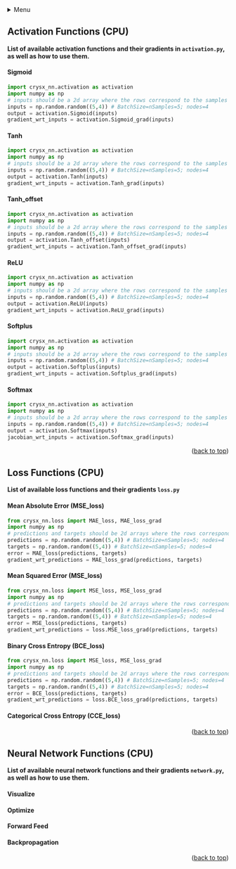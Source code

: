 <div id="top"></div>

<!-- TABLE OF CONTENTS -->
<details>
  <summary> Menu</summary>
  <ol>
    <li>
      <a href="#Activation-Functions-(CPU)">Activation Functions (CPU)</a>
      <ul>
        <li><a href="#Sigmoid">Sigmoid</a></li>
      </ul>
      <ul>
        <li><a href="#Tanh">Tanh</a></li>
      </ul>
      <ul>
        <li><a href="#Tanh_offset">Tanh_offset</a></li>
      </ul>
      <ul>
        <li><a href="#ReLU">ReLU</a></li>
      </ul>
      <ul>
        <li><a href="#Softplus">Softplus</a></li>
      </ul>
      <ul>
        <li><a href="#Softmax">Softmax</a></li>
      </ul>
    <li>
      <a href="#Loss-Functions-(CPU)">Loss Functions (CPU)</a>
      <ul>
        <li><a href="#Mean-Absolute-Error-(MAE_loss)">Mean Absolute Error (CPU)</a></li>
        <li><a href="#Mean-Squared-Error-(MSE_loss)">Mean Squared Error (CPU)</a></li>
        <li><a href="#Binary-Cross-Entropy-(BCE_loss)">Binary Cross Entropy (CPU)</a></li>
        <li><a href="#Categorical-Cross-Entropy-(CCE_loss)">Categorical Cross Entropy (CPU)</a></li>
      </ul>
    </li>
    <li><a href="#Neural-Network-Functions-(CPU)">Neural Network Functions (CPU)</a></li>
  </ol>
</details>

## Activation Functions (CPU)
**List of available activation functions and their gradients in `activation.py`, as well as how to use them.**

#### Sigmoid 
```python
import crysx_nn.activation as activation
import numpy as np
# inputs should be a 2d array where the rows correspond to the samples and the columns correspond to the nodes.
inputs = np.random.random((5,4)) # BatchSize=nSamples=5; nodes=4
output = activation.Sigmoid(inputs)
gradient_wrt_inputs = activation.Sigmoid_grad(inputs)
```
#### Tanh
```python
import crysx_nn.activation as activation
import numpy as np
# inputs should be a 2d array where the rows correspond to the samples and the columns correspond to the nodes.
inputs = np.random.random((5,4)) # BatchSize=nSamples=5; nodes=4
output = activation.Tanh(inputs)
gradient_wrt_inputs = activation.Tanh_grad(inputs)
```
#### Tanh_offset
```python
import crysx_nn.activation as activation
import numpy as np
# inputs should be a 2d array where the rows correspond to the samples and the columns correspond to the nodes.
inputs = np.random.random((5,4)) # BatchSize=nSamples=5; nodes=4
output = activation.Tanh_offset(inputs)
gradient_wrt_inputs = activation.Tanh_offset_grad(inputs)
```
#### ReLU
```python
import crysx_nn.activation as activation
import numpy as np
# inputs should be a 2d array where the rows correspond to the samples and the columns correspond to the nodes.
inputs = np.random.random((5,4)) # BatchSize=nSamples=5; nodes=4
output = activation.ReLU(inputs)
gradient_wrt_inputs = activation.ReLU_grad(inputs)
```
#### Softplus
```python
import crysx_nn.activation as activation
import numpy as np
# inputs should be a 2d array where the rows correspond to the samples and the columns correspond to the nodes.
inputs = np.random.random((5,4)) # BatchSize=nSamples=5; nodes=4
output = activation.Softplus(inputs)
gradient_wrt_inputs = activation.Softplus_grad(inputs)
```
#### Softmax
```python
import crysx_nn.activation as activation
import numpy as np
# inputs should be a 2d array where the rows correspond to the samples and the columns correspond to the nodes.
inputs = np.random.random((5,4)) # BatchSize=nSamples=5; nodes=4
output = activation.Softmax(inputs)
jacobian_wrt_inputs = activation.Softmax_grad(inputs) 
```
<p align="right">(<a href="#top">back to top</a>)</p>

## Loss Functions (CPU)
**List of available loss functions and their gradients `loss.py`**

#### Mean Absolute Error (MSE_loss)
```python
from crysx_nn.loss import MAE_loss, MAE_loss_grad
import numpy as np
# predictions and targets should be 2d arrays where the rows correspond to the samples and the columns correspond to the output nodes.
predictions = np.random.random((5,4)) # BatchSize=nSamples=5; nodes=4
targets = np.random.random((5,4)) # BatchSize=nSamples=5; nodes=4
error = MAE_loss(predictions, targets)
gradient_wrt_predictions = MAE_loss_grad(predictions, targets)
```
#### Mean Squared Error (MSE_loss)
```python
from crysx_nn.loss import MSE_loss, MSE_loss_grad
import numpy as np
# predictions and targets should be 2d arrays where the rows correspond to the samples and the columns correspond to the output nodes.
predictions = np.random.random((5,4)) # BatchSize=nSamples=5; nodes=4
targets = np.random.random((5,4)) # BatchSize=nSamples=5; nodes=4
error = MSE_loss(predictions, targets)
gradient_wrt_predictions = loss.MSE_loss_grad(predictions, targets)
```
#### Binary Cross Entropy (BCE_loss)
```python
from crysx_nn.loss import MSE_loss, MSE_loss_grad
import numpy as np
# predictions and targets should be 2d arrays where the rows correspond to the samples and the columns correspond to the output nodes.
predictions = np.random.random((5,4)) # BatchSize=nSamples=5; nodes=4
targets = np.random.randn((5,4)) # BatchSize=nSamples=5; nodes=4
error = BCE_loss(predictions, targets)
gradient_wrt_predictions = loss.BCE_loss_grad(predictions, targets)
```
#### Categorical Cross Entropy (CCE_loss)

<p align="right">(<a href="#top">back to top</a>)</p>

## Neural Network Functions (CPU)
**List of available neural network functions and their gradients `network.py`, as well as how to use them.**

#### Visualize

#### Optimize

#### Forward Feed

#### Backpropagation

<p align="right">(<a href="#top">back to top</a>)</p>